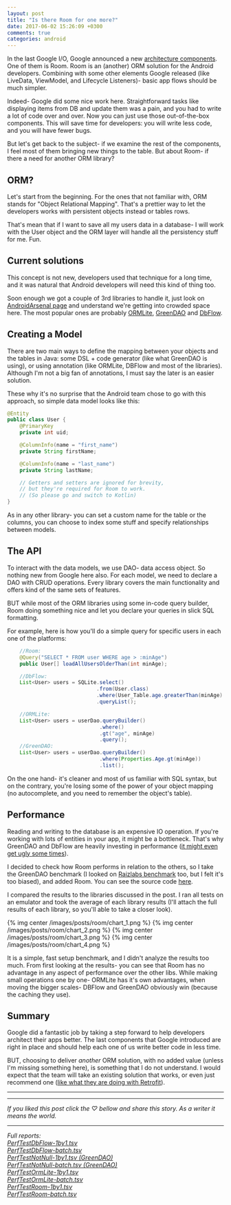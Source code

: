 ```yaml
---
layout: post
title: "Is there Room for one more?"
date: 2017-06-02 15:26:09 +0300
comments: true
categories: android
---
```

In the last Google I/O, Google announced a new [architecture components](https://developer.android.com/topic/libraries/architecture/index.html). One of them is Room.
Room is an (another) ORM solution for the Android developers. Combining with some other elements Google released (like LiveData, ViewModel, and Lifecycle Listeners)- basic app flows should be much simpler.
<!-- more -->
Indeed- Google did some nice work here. Straightforward tasks like displaying items from DB and update them was a pain, and you had to write a lot of code over and over. Now you can just use those out-of-the-box components. This will save time for developers: you will write less code, and you will have fewer bugs.

But let's get back to the subject- if we examine the rest of the components, I feel most of them bringing new things to the table. But about Room- if there a need for another ORM library?

## ORM?
Let's start from the beginning. For the ones that not familiar with, ORM stands for "Object Relational Mapping". That's a prettier way to let the developers works with persistent objects instead or tables rows.

That's mean that if I want to save all my users data in a database- I will work with the User object and the ORM layer will handle all the persistency stuff for me. Fun.

## Current solutions
This concept is not new, developers used that technique for a long time, and it was natural that Android developers will need this kind of thing too.

Soon enough we got a couple of 3rd libraries to handle it, just look on [AndroidArsenal page](https://android-arsenal.com/tag/69) and understand we're getting into crowded space here. The most popular ones are probably [ORMLite](http://ormlite.com/), [GreenDAO](http://greenrobot.org/greendao/) and [DbFlow](https://github.com/Raizlabs/DBFlow).

## Creating a Model
There are two main ways to define the mapping between your objects and the tables in Java: some DSL + code generator (like what GreenDAO is using), or using annotation (like ORMLite, DBFlow and most of the libraries). Although I'm not a big fan of annotations, I must say the later is an easier solution.

These why it's no surprise that the Android team chose to go with this approach, so simple data model looks like this:
```java
@Entity
public class User {
    @PrimaryKey
    private int uid;

    @ColumnInfo(name = "first_name")
    private String firstName;

    @ColumnInfo(name = "last_name")
    private String lastName;

    // Getters and setters are ignored for brevity,
    // but they're required for Room to work.
    // (So please go and switch to Kotlin)
}
```
As in any other library- you can set a custom name for the table or the columns, you can choose to index some stuff and specify relationships between models.

## The API
To interact with the data models, we use DAO- data access object. So nothing new from Google here also. For each model, we need to declare a DAO with CRUD operations. Every library covers the main functionality and offers kind of the same sets of features.

BUT while most of the ORM libraries using some in-code query builder, Room doing something nice and let you declare your queries in slick SQL formatting.

For example, here is how you'll do a simple query for specific users in each one of the platforms:
```java
    //Room:
    @Query("SELECT * FROM user WHERE age > :minAge")
    public User[] loadAllUsersOlderThan(int minAge);

    //DbFlow:
    List<User> users = SQLite.select()
                             .from(User.class)
                             .where(User_Table.age.greaterThan(minAge)
                             .queryList();

    //ORMLite:
    List<User> users = userDao.queryBuilder()
                              .where()
                              .gt("age", minAge)
                              .query();
    //GreenDAO:
    List<User> users = userDao.queryBuilder()
                              .where(Properties.Age.gt(minAge))
                              .list();
```
On the one hand- it's cleaner and most of us familiar with SQL syntax, but on the contrary, you're losing some of the power of your object mapping (no autocomplete, and you need to remember the object's table).

## Performance
Reading and writing to the database is an expensive IO operation. If you're working with lots of entities in your app, it might be a bottleneck.
That's why GreenDAO and DbFlow are heavily investing in performance ([it might even get ugly some times](https://github.com/Raizlabs/AndroidDatabaseLibraryComparison/issues/16)).

I decided to check how Room performs in relation to the others, so I take the GreenDAO benchmark (I looked on [Raizlabs benchmark](https://github.com/Raizlabs/AndroidDatabaseLibraryComparison) too, but I felt it's too biased), and added Room. You can see the source code [here](https://github.com/greenrobot/android-database-performance/pull/19).

I compared the results to the libraries discussed in the post. I ran all tests on an emulator and took the average of each library results (I'll attach the full results of each library, so you'll able to take a closer look).

{% img center /images/posts/room/chart_1.png %}
{% img center /images/posts/room/chart_2.png %}
{% img center /images/posts/room/chart_3.png %}
{% img center /images/posts/room/chart_4.png %}

It is a simple, fast setup benchmark, and I didn't analyze the results too much. From first looking at the results- you can see that Room has no advantage in any aspect of performance over the other libs. While making small operations one by one- ORMLite has it's own advantages, when moving the bigger scales- DBFlow and GreenDAO obviously win (because the caching they use).

## Summary
Google did a fantastic job by taking a step forward to help developers architect their apps better. The last components that Google introduced are right in place and should help each one of us write better code in less time.

BUT, choosing to deliver _another_ ORM solution, with no added value (unless I'm missing something here), is something that I do not understand. I would expect that the team will take an existing solution that works, or even just recommend one ([like what they are doing with Retrofit](https://developer.android.com/topic/libraries/architecture/guide.html#fetching_data)).

---

***

*If you liked this post click the ♡ bellow and share this story. As a writer it means the world.*

---
_Full reports:_<br>
_[PerfTestDbFlow-1by1.tsv](/files/posts/room/PerfTestDbFlow-1by1.tsv)_<br>
_[PerfTestDbFlow-batch.tsv](/files/posts/room/PerfTestDbFlow-batch.tsv)_<br>
_[PerfTestNotNull-1by1.tsv (GreenDAO)](/files/posts/room/PerfTestNotNull-1by1.tsv)_<br>
_[PerfTestNotNull-batch.tsv (GreenDAO)](/files/posts/room/PerfTestNotNull-batch.tsv)_<br>
_[PerfTestOrmLite-1by1.tsv](/files/posts/room/PerfTestOrmLite-1by1.tsv)_<br>
_[PerfTestOrmLite-batch.tsv](/files/posts/room/PerfTestOrmLite-batch.tsv)_<br>
_[PerfTestRoom-1by1.tsv](/files/posts/room/PerfTestRoom-1by1.tsv)_<br>
_[PerfTestRoom-batch.tsv](/files/posts/room/PerfTestRoom-batch.tsv)_<br>
